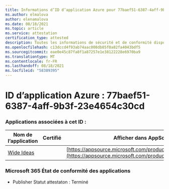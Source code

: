 ```yaml
---
title: Informations d’ID d’application Azure pour 77baef51-6387-4aff-9b3f-23e4654c30cd
ms.author: elmalova
author: elenamalova
ms.date: 08/18/2021
ms.topic: article
ms.service: attestation
certification_type: attested
description: Toutes les informations de sécurité et de conformité disponibles pour 77baef51-6387-4aff-9b3f-23e4654c30cd.
ms.openlocfilehash: c13dccd4f93ab74aac008db85f0a82fa4043bdf5
ms.sourcegitcommit: eae0e45c87fa8f1a87257e1e38122228e6970ba9
ms.translationtype: MT
ms.contentlocale: fr-FR
ms.lasthandoff: 08/18/2021
ms.locfileid: "58389395"
---
```

# <a name="azure-app-id-77baef51-6387-4aff-9b3f-23e4654c30cd"></a>ID d’application Azure : 77baef51-6387-4aff-9b3f-23e4654c30cd


### <a name="apps-associated-with-this-id"></a>Applications associées à cet ID :
| **Nom de l’application** | **Certifié** | **Afficher dans AppSource** |
|--------------|---------------|-----------------------|
| [Wide Ideas](https://docs.microsoft.com/microsoft-365-app-certification/forward/WA200000819) |  | [https://appsource.microsoft.com/product/office/WA200000819](https://appsource.microsoft.com/product/office/WA200000819) |

### <a name="microsoft-365-app-compliance-status"></a>Microsoft 365 État de conformité des applications
- Publisher Statut attestaton : Terminé
